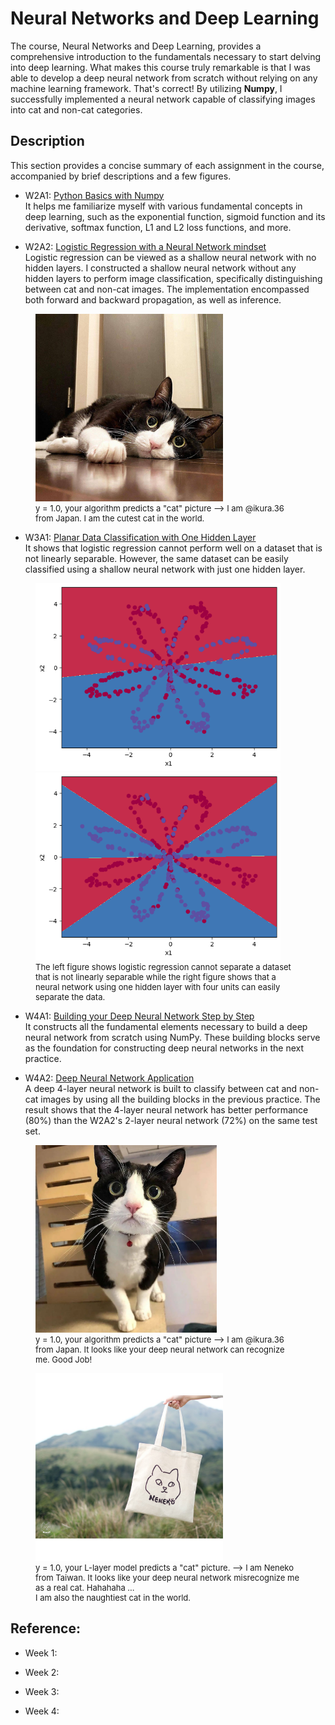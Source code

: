 # Neural Networks and Deep Learning

The course, Neural Networks and Deep Learning, provides a comprehensive introduction to the fundamentals necessary to start delving into deep learning. What makes this course truly remarkable is that I was able to develop a deep neural network from scratch without relying on any machine learning framework. That's correct! By utilizing **Numpy**, I successfully implemented a neural network capable of classifying images into cat and non-cat categories.

## Description

This section provides a concise summary of each assignment in the course, accompanied by brief descriptions and a few figures.

- W2A1: [Python Basics with Numpy](https://htmlpreview.github.io/?https://github.com/lionlai1989/Deep_Learning_Specialization/blob/master/C1-Neural_Networks_and_Deep_Learning/W2A1-Python_Basics_with_Numpy/Python_Basics_with_Numpy.html)  
It helps me familiarize myself with various fundamental concepts in deep learning, such as the exponential function, sigmoid function and its derivative, softmax function, L1 and L2 loss functions, and more.
  
- W2A2: [Logistic Regression with a Neural Network mindset](https://htmlpreview.github.io/?https://github.com/lionlai1989/Deep_Learning_Specialization/blob/master/C1-Neural_Networks_and_Deep_Learning/W2A2-Logistic_Regression_with_a_Neural_Network_Mindset/Logistic_Regression_with_a_Neural_Network_mindset.html)  
Logistic regression can be viewed as a shallow neural network with no hidden layers. I constructed a shallow neural network without any hidden layers to perform image classification, specifically distinguishing between cat and non-cat images. The implementation encompassed both forward and backward propagation, as well as inference.
  
<figure>
<img src="./W2A2-Logistic_Regression_with_a_Neural_Network_Mindset/my_images/ikura.36.png" alt="my alt text" height="300"/>
<figcaption style="font-size: small;">y = 1.0, your algorithm predicts a "cat" picture --> I am @ikura.36 from Japan. I am the cutest cat in the world.</figcaption>
</figure>

- W3A1: [Planar Data Classification with One Hidden Layer](https://htmlpreview.github.io/?https://github.com/lionlai1989/Deep_Learning_Specialization/blob/master/C1-Neural_Networks_and_Deep_Learning/W3A1-Planar_Data_Classification_with_One_Hidden_Layer/Planar_data_classification_with_one_hidden_layer.html)  
It shows that logistic regression cannot perform well on a dataset that is not linearly separable. However, the same dataset can be easily classified using a shallow neural network with just one hidden layer.

<figure float="left">
<img src="./W3A1-Planar_Data_Classification_with_One_Hidden_Layer/experiment_output/logistic_regression_output.png" height="300"/>
<img src="./W3A1-Planar_Data_Classification_with_One_Hidden_Layer/experiment_output/nn_1layer_4units_output.png" height="300"/>
<figcaption style="font-size: small;">The left figure shows logistic regression cannot separate a dataset that is not linearly separable while the right figure shows that a neural network using one hidden layer with four units can easily separate the data.</figcaption>
</figure>

- W4A1: [Building your Deep Neural Network Step by Step](https://htmlpreview.github.io/?https://github.com/lionlai1989/Deep_Learning_Specialization/blob/master/C1-Neural_Networks_and_Deep_Learning/W4A1-Building_your_Deep_Neural_Network_Step_by_Step/Building_your_Deep_Neural_Network_Step_by_Step.html)  
It constructs all the fundamental elements necessary to build a deep neural network from scratch using NumPy. These building blocks serve as the foundation for constructing deep neural networks in the next practice. 

- W4A2: [Deep Neural Network Application](https://htmlpreview.github.io/?)  
A deep 4-layer neural network is built to classify between cat and non-cat images by using all the building blocks in the previous practice. The result shows that the 4-layer neural network has better performance (80%) than the W2A2's 2-layer neural network (72%) on the same test set.

<figure>
<img src="./W4A2-Deep_Neural_Network_Application/my_images/ikura.36.png" alt="my alt text" height="300"/>
<figcaption style="font-size: small;">y = 1.0, your algorithm predicts a "cat" picture --> I am @ikura.36 from Japan. It looks like your deep neural network can recognize me. Good Job!</figcaption>
</figure>

<figure>
<img src="./W4A2-Deep_Neural_Network_Application/my_images/neneko.png" alt="my alt text" height="300"/>
<figcaption style="font-size: small;">y = 1.0, your L-layer model predicts a "cat" picture. --> I am Neneko from Taiwan. It looks like your deep neural network misrecognize me as a real cat. Hahahaha ...<br>I am also the naughtiest cat in the world.</figcaption>
</figure>

## Reference:

- Week 1:

- Week 2:

- Week 3:

- Week 4:
